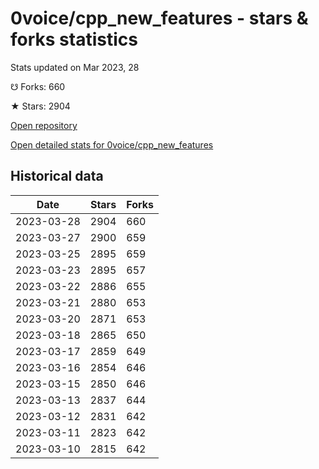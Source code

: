 # 0voice/cpp_new_features - stars & forks statistics

Stats updated on Mar 2023, 28

☋ Forks: 660

★ Stars: 2904

[Open repository](https://github.com/0voice/cpp_new_features)

[Open detailed stats for 0voice/cpp_new_features](https://reviewgithub.com/rep/0voice/cpp_new_features)

## Historical data
| Date | Stars | Forks |
|------|-------|-------|
| 2023-03-28 | 2904 | 660 | 
| 2023-03-27 | 2900 | 659 | 
| 2023-03-25 | 2895 | 659 | 
| 2023-03-23 | 2895 | 657 | 
| 2023-03-22 | 2886 | 655 | 
| 2023-03-21 | 2880 | 653 | 
| 2023-03-20 | 2871 | 653 | 
| 2023-03-18 | 2865 | 650 | 
| 2023-03-17 | 2859 | 649 | 
| 2023-03-16 | 2854 | 646 | 
| 2023-03-15 | 2850 | 646 | 
| 2023-03-13 | 2837 | 644 | 
| 2023-03-12 | 2831 | 642 | 
| 2023-03-11 | 2823 | 642 | 
| 2023-03-10 | 2815 | 642 | 

